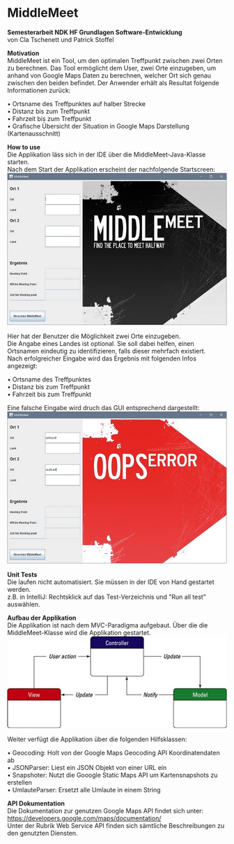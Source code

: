 # MiddleMeet

**Semesterarbeit NDK HF Grundlagen Software-Entwicklung**<br />
von Cla Tschenett und Patrick Stoffel

**Motivation**<br />
MiddleMeet ist ein Tool, um den optimalen Treffpunkt zwischen zwei Orten zu berechnen. Das Tool ermöglicht
dem User, zwei Orte einzugeben, um anhand von Google Maps Daten zu berechnen, welcher Ort sich genau
zwischen den beiden befindet. Der Anwender erhält als Resultat folgende Informationen zurück:

• Ortsname des Treffpunktes auf halber Strecke<br />
• Distanz bis zum Treffpunkt<br />
• Fahrzeit bis zum Treffpunkt<br />
• Grafische Übersicht der Situation in Google Maps Darstellung (Kartenausschnitt)

**How to use**<br />
Die Applikation läss sich in der IDE über die MiddleMeet-Java-Klasse starten.<br />
Nach dem Start der Applikation erscheint der nachfolgende Startscreen:<br />
![alt tag](resources/startscreen.jpg)

Hier hat der Benutzer die Möglichkeit zwei Orte einzugeben.<br />
Die Angabe eines Landes ist optional. Sie soll dabei helfen, einen Ortsnamen eindeutig zu
identifizieren, falls dieser mehrfach existiert.<br />
Nach erfolgreicher Eingabe wird das Ergebnis mit folgenden Infos angezeigt:

• Ortsname des Treffpunktes<br />
• Distanz bis zum Treffpunkt<br />
• Fahrzeit bis zum Treffpunkt<br />

Eine falsche Eingabe wird druch das GUI entsprechend dargestellt:<br />
![alt tag](resources/errorscreen.jpg)

**Unit Tests**<br />
Die laufen nicht automatisiert. Sie müssen in der IDE von Hand gestartet werden.<br />
z.B. in IntelliJ: Rechtsklick auf das Test-Verzeichnis und "Run all test" auswählen.

**Aufbau der Applikation**<br />
Die Applikation ist nach dem MVC-Paradigma aufgebaut. 
Über die die MiddleMeet-Klasse wird die Applikation gestartet.<br />
![alt tag](resources/mvc.jpg)

Weiter verfügt die Applikation über die folgenden Hilfsklassen:<br />

• Geocoding: Holt von der Google Maps Geocoding API Koordinatendaten ab<br />
• JSONParser: Liest ein JSON Objekt von einer URL ein<br />
• Snapshoter: Nutzt die Gooogle Static Maps API um Kartensnapshots zu erstellen<br />
• UmlauteParser: Ersetzt alle Umlaute in einem String

**API Dokumentation**<br />
Die Dokumentation zur genutzen Google Maps API findet sich unter: https://developers.google.com/maps/documentation/<br />
Unter der Rubrik Web Service API finden sich sämtliche Beschreibungen zu den genutzten Diensten.